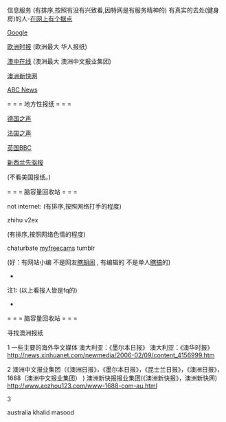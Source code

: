 
信息服务
(有排序,按照有没有兴致看,因特网是有服务精神的)
有真实的去处(健身房)的人-[在网上有个据点](https://github.com/7900ms/000nottheater_deserted_systemlibrary/blob/master/supplementary/chain-separating-隔离导致更好的隔离.md)

[Google](https://www.google.com/ncr)

[欧洲时报](http://www.oushinet.com/)
(欧洲最大 华人报纸)

[澳中在线](http://www.1688.com.au/)
(澳洲最大 澳洲中文报业集团)

[澳洲新快网](http://www.xkb.com.au)

[ABC News](http://www.abc.net.au/news/)

= = = 地方性报纸 = = =

[德国之声](http://www.dw.com/zh)

[法国之声](http://cn.rfi.fr/)

[英国BBC](http://www.bbc.com/zhongwen/simp)

[新西兰先驱报](http://www.chinesenzherald.co.nz/)

(不看美国报纸。)

= = = 脑容量回收站 = = =

not internet:
(有排序,按照网络打手的程度)

zhihu
v2ex

(有排序,按照网络色情的程度)

chaturbate
[myfreecams](https://twitter.com/ClaraBabyLegs/status/861737234008989696)
tumblr

(好：有网站小编 不是网友[瞎胡闹](https://www.google.com/search?q=为什么知乎有那么多如何评价xx的问题但quora没有&ie=utf-8&oe=utf-8) , 有编辑的 不是单人[瞎搞](https://github.com/7900ms/000nottheater_deserted_systemlibrary/blob/master/supplementary/chain-没编辑的杂志会导致揽活儿坑人.md)的)

-

注1:
(以上看报人皆是fq的)


-


= = = 脑容量回收站 = = =

寻找澳洲报纸

1
一些主要的海外华文媒体
澳大利亚：《墨尔本日报》 
澳大利亚：《澳华时报》
http://news.xinhuanet.com/newmedia/2006-02/09/content_4156999.htm

2
澳洲中文报业集团（《澳洲日报》，《墨尔本日报》，《昆士兰日报》，《澳洲日报》，1688（澳洲中文报业集团） )
澳洲新快报报业集团(《澳洲新快报》，澳洲新快网)
http://www.aozhou123.com/www-1688-com-au.html

3

australia khalid masood

